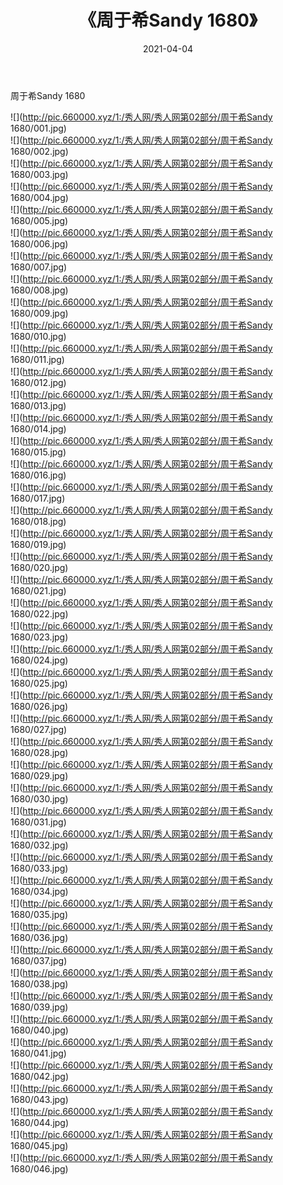﻿---
layout: post
title:  《周于希Sandy 1680》
date:   2021-04-04
img: http://pic.660000.xyz/1:/秀人网/秀人网第02部分/周于希Sandy 1680/000.jpg
categories: [美女, 清纯, 唯美]
---

周于希Sandy 1680

  ![](http://pic.660000.xyz/1:/秀人网/秀人网第02部分/周于希Sandy 1680/001.jpg) <br> ![](http://pic.660000.xyz/1:/秀人网/秀人网第02部分/周于希Sandy 1680/002.jpg) <br> ![](http://pic.660000.xyz/1:/秀人网/秀人网第02部分/周于希Sandy 1680/003.jpg) <br> ![](http://pic.660000.xyz/1:/秀人网/秀人网第02部分/周于希Sandy 1680/004.jpg) <br> ![](http://pic.660000.xyz/1:/秀人网/秀人网第02部分/周于希Sandy 1680/005.jpg) <br> ![](http://pic.660000.xyz/1:/秀人网/秀人网第02部分/周于希Sandy 1680/006.jpg) <br> ![](http://pic.660000.xyz/1:/秀人网/秀人网第02部分/周于希Sandy 1680/007.jpg) <br> ![](http://pic.660000.xyz/1:/秀人网/秀人网第02部分/周于希Sandy 1680/008.jpg) <br> ![](http://pic.660000.xyz/1:/秀人网/秀人网第02部分/周于希Sandy 1680/009.jpg) <br> ![](http://pic.660000.xyz/1:/秀人网/秀人网第02部分/周于希Sandy 1680/010.jpg) <br> ![](http://pic.660000.xyz/1:/秀人网/秀人网第02部分/周于希Sandy 1680/011.jpg) <br> ![](http://pic.660000.xyz/1:/秀人网/秀人网第02部分/周于希Sandy 1680/012.jpg) <br> ![](http://pic.660000.xyz/1:/秀人网/秀人网第02部分/周于希Sandy 1680/013.jpg) <br> ![](http://pic.660000.xyz/1:/秀人网/秀人网第02部分/周于希Sandy 1680/014.jpg) <br> ![](http://pic.660000.xyz/1:/秀人网/秀人网第02部分/周于希Sandy 1680/015.jpg) <br> ![](http://pic.660000.xyz/1:/秀人网/秀人网第02部分/周于希Sandy 1680/016.jpg) <br> ![](http://pic.660000.xyz/1:/秀人网/秀人网第02部分/周于希Sandy 1680/017.jpg) <br> ![](http://pic.660000.xyz/1:/秀人网/秀人网第02部分/周于希Sandy 1680/018.jpg) <br> ![](http://pic.660000.xyz/1:/秀人网/秀人网第02部分/周于希Sandy 1680/019.jpg) <br> ![](http://pic.660000.xyz/1:/秀人网/秀人网第02部分/周于希Sandy 1680/020.jpg) <br> ![](http://pic.660000.xyz/1:/秀人网/秀人网第02部分/周于希Sandy 1680/021.jpg) <br> ![](http://pic.660000.xyz/1:/秀人网/秀人网第02部分/周于希Sandy 1680/022.jpg) <br> ![](http://pic.660000.xyz/1:/秀人网/秀人网第02部分/周于希Sandy 1680/023.jpg) <br> ![](http://pic.660000.xyz/1:/秀人网/秀人网第02部分/周于希Sandy 1680/024.jpg) <br> ![](http://pic.660000.xyz/1:/秀人网/秀人网第02部分/周于希Sandy 1680/025.jpg) <br> ![](http://pic.660000.xyz/1:/秀人网/秀人网第02部分/周于希Sandy 1680/026.jpg) <br> ![](http://pic.660000.xyz/1:/秀人网/秀人网第02部分/周于希Sandy 1680/027.jpg) <br> ![](http://pic.660000.xyz/1:/秀人网/秀人网第02部分/周于希Sandy 1680/028.jpg) <br> ![](http://pic.660000.xyz/1:/秀人网/秀人网第02部分/周于希Sandy 1680/029.jpg) <br> ![](http://pic.660000.xyz/1:/秀人网/秀人网第02部分/周于希Sandy 1680/030.jpg) <br> ![](http://pic.660000.xyz/1:/秀人网/秀人网第02部分/周于希Sandy 1680/031.jpg) <br> ![](http://pic.660000.xyz/1:/秀人网/秀人网第02部分/周于希Sandy 1680/032.jpg) <br> ![](http://pic.660000.xyz/1:/秀人网/秀人网第02部分/周于希Sandy 1680/033.jpg) <br> ![](http://pic.660000.xyz/1:/秀人网/秀人网第02部分/周于希Sandy 1680/034.jpg) <br> ![](http://pic.660000.xyz/1:/秀人网/秀人网第02部分/周于希Sandy 1680/035.jpg) <br> ![](http://pic.660000.xyz/1:/秀人网/秀人网第02部分/周于希Sandy 1680/036.jpg) <br> ![](http://pic.660000.xyz/1:/秀人网/秀人网第02部分/周于希Sandy 1680/037.jpg) <br> ![](http://pic.660000.xyz/1:/秀人网/秀人网第02部分/周于希Sandy 1680/038.jpg) <br> ![](http://pic.660000.xyz/1:/秀人网/秀人网第02部分/周于希Sandy 1680/039.jpg) <br> ![](http://pic.660000.xyz/1:/秀人网/秀人网第02部分/周于希Sandy 1680/040.jpg) <br> ![](http://pic.660000.xyz/1:/秀人网/秀人网第02部分/周于希Sandy 1680/041.jpg) <br> ![](http://pic.660000.xyz/1:/秀人网/秀人网第02部分/周于希Sandy 1680/042.jpg) <br> ![](http://pic.660000.xyz/1:/秀人网/秀人网第02部分/周于希Sandy 1680/043.jpg) <br> ![](http://pic.660000.xyz/1:/秀人网/秀人网第02部分/周于希Sandy 1680/044.jpg) <br> ![](http://pic.660000.xyz/1:/秀人网/秀人网第02部分/周于希Sandy 1680/045.jpg) <br> ![](http://pic.660000.xyz/1:/秀人网/秀人网第02部分/周于希Sandy 1680/046.jpg) <br>